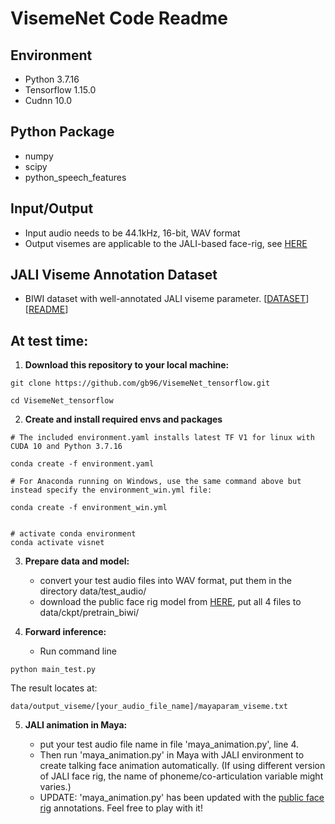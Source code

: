 # VisemeNet Code Readme

## Environment

+ Python 3.7.16
+ Tensorflow 1.15.0 
+ Cudnn 10.0

## Python Package

+ numpy
+ scipy
+ python_speech_features

## Input/Output

+ Input audio needs to be 44.1kHz, 16-bit, WAV format
+ Output visemes are applicable to the JALI-based face-rig, see [HERE](http://www.dgp.toronto.edu/~elf/jali.html)

## JALI Viseme Annotation Dataset

+ BIWI dataset with well-annotated JALI viseme parameter. [[DATASET](https://www.dropbox.com/sh/oj13tvq9ggf2puz/AADBPyRUcyisFtKgCoDmNhLHa?dl=0)]   [[README](VisemeNet_Annotation_README.md)]

## At test time:


1. **Download this repository to your local machine:**

```
git clone https://github.com/gb96/VisemeNet_tensorflow.git  

cd VisemeNet_tensorflow 
```

2. **Create and install required envs and packages**

```
# The included environment.yaml installs latest TF V1 for linux with CUDA 10 and Python 3.7.16

conda create -f environment.yaml

# For Anaconda running on Windows, use the same command above but instead specify the environment_win.yml file:

conda create -f environment_win.yml


# activate conda environment
conda activate visnet
```

3. **Prepare data and model:**  

   * convert your test audio files into WAV format, put them in the directory data/test_audio/   
   * download the public face rig model from [HERE](https://www.dropbox.com/sh/7nbqgwv0zz8pbk9/AAAghy76GVYDLqPKdANcyDuba?dl=0), put all 4 files to data/ckpt/pretrain_biwi/  

4. **Forward inference:**  

   * Run command line
```
python main_test.py
```  
   The result locates at:  
```
data/output_viseme/[your_audio_file_name]/mayaparam_viseme.txt
```

5. **JALI animation in Maya:**

   * put your test audio file name in file 'maya_animation.py', line 4.
   * Then run 'maya_animation.py' in Maya with JALI environment to create talking face animation automatically. (If using different version of JALI face rig, the name of phoneme/co-articulation variable might varies.)
   * UPDATE: 'maya_animation.py' has been updated with the [public face rig](http://www.dgp.toronto.edu/~elf/jali.html) annotations. Feel free to play with it!

